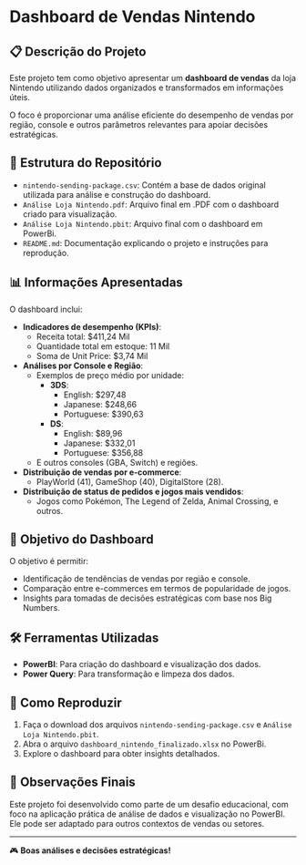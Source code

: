 # Dashboard de Vendas Nintendo

## 📋 Descrição do Projeto

Este projeto tem como objetivo apresentar um **dashboard de vendas** da loja Nintendo utilizando dados organizados e transformados em informações úteis. 

O foco é proporcionar uma análise eficiente do desempenho de vendas por região, console e outros parâmetros relevantes para apoiar decisões estratégicas.

## 📂 Estrutura do Repositório

- `nintendo-sending-package.csv`: Contém a base de dados original utilizada para análise e construção do dashboard.
- `Análise Loja Nintendo.pdf`: Arquivo final em .PDF com o dashboard criado para visualização.
- `Análise Loja Nintendo.pbit`: Arquivo final com o dashboard em PowerBi.
- `README.md`: Documentação explicando o projeto e instruções para reprodução.

## 📊 Informações Apresentadas

O dashboard inclui:
- **Indicadores de desempenho (KPIs)**:
  - Receita total: $411,24 Mil
  - Quantidade total em estoque: 11 Mil
  - Soma de Unit Price: $3,74 Mil
- **Análises por Console e Região**:
  - Exemplos de preço médio por unidade:
    - **3DS**:
      - English: $297,48
      - Japanese: $248,66
      - Portuguese: $390,63
    - **DS**:
      - English: $89,96
      - Japanese: $332,01
      - Portuguese: $356,88
  - E outros consoles (GBA, Switch) e regiões.
- **Distribuição de vendas por e-commerce**:
  - PlayWorld (41), GameShop (40), DigitalStore (28).
- **Distribuição de status de pedidos e jogos mais vendidos**:
  - Jogos como Pokémon, The Legend of Zelda, Animal Crossing, e outros.

## 🎯 Objetivo do Dashboard

O objetivo é permitir:
- Identificação de tendências de vendas por região e console.
- Comparação entre e-commerces em termos de popularidade de jogos.
- Insights para tomadas de decisões estratégicas com base nos Big Numbers.

## 🛠️ Ferramentas Utilizadas

- **PowerBI**: Para criação do dashboard e visualização dos dados.
- **Power Query**: Para transformação e limpeza dos dados.

## 🚀 Como Reproduzir

1. Faça o download dos arquivos `nintendo-sending-package.csv` e `Análise Loja Nintendo.pbit`.
2. Abra o arquivo `dashboard_nintendo_finalizado.xlsx` no PowerBi.
3. Explore o dashboard para obter insights detalhados.

## 📝 Observações Finais

Este projeto foi desenvolvido como parte de um desafio educacional, com foco na aplicação prática de análise de dados e visualização no PowerBI. Ele pode ser adaptado para outros contextos de vendas ou setores.

---

🎮 **Boas análises e decisões estratégicas!**
